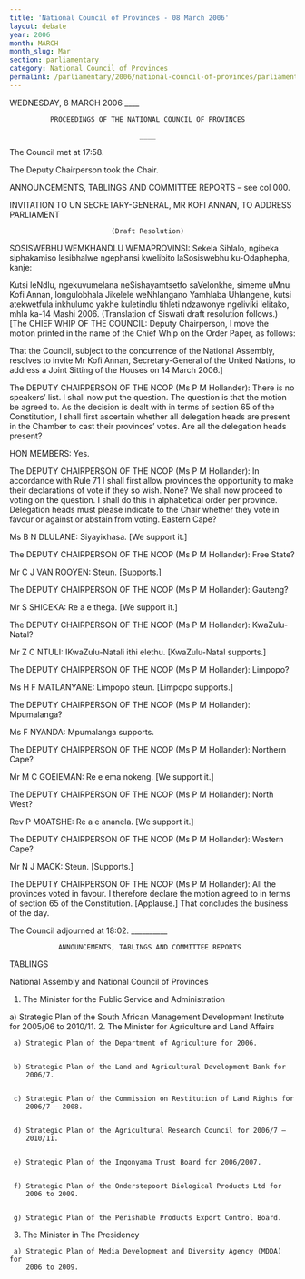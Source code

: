 ```yaml
---
title: 'National Council of Provinces - 08 March 2006'
layout: debate
year: 2006
month: MARCH
month_slug: Mar
section: parliamentary
category: National Council of Provinces
permalink: /parliamentary/2006/national-council-of-provinces/parliamentary-debates-NCOP-2006-03-08
---
```


WEDNESDAY, 8 MARCH 2006
                                    ____


              PROCEEDINGS OF THE NATIONAL COUNCIL OF PROVINCES

                                    ____

The Council met at 17:58.

The Deputy Chairperson took the Chair.

ANNOUNCEMENTS, TABLINGS AND COMMITTEE REPORTS – see col 000.


  INVITATION TO UN SECRETARY-GENERAL, MR KOFI ANNAN, TO ADDRESS PARLIAMENT


                             (Draft Resolution)

SOSISWEBHU WEMKHANDLU WEMAPROVINSI: Sekela Sihlalo, ngibeka siphakamiso
lesibhalwe ngephansi kwelibito laSosiswebhu ku-Odaphepha, kanje:


  Kutsi leNdlu, ngekuvumelana neSishayamtsetfo saVelonkhe, simeme uMnu Kofi
  Annan, longulobhala Jikelele weNhlangano Yamhlaba Uhlangene, kutsi
  atekwetfula inkhulumo yakhe kuletindlu tihleti ndzawonye ngeliviki
  lelitako, mhla ka-14 Mashi 2006.
(Translation of Siswati draft resolution follows.)
[The CHIEF WHIP OF THE COUNCIL: Deputy Chairperson, I move the motion
printed in the name of the Chief Whip on the Order Paper, as follows:

  That the Council, subject to the concurrence of the National Assembly,
  resolves to invite Mr Kofi Annan, Secretary-General of the United
  Nations, to address a Joint Sitting of the Houses on 14 March 2006.]

The DEPUTY CHAIRPERSON OF THE NCOP (Ms P M Hollander): There is no
speakers’ list. I shall now put the question. The question is that the
motion be agreed to. As the decision is dealt with in terms of section 65
of the Constitution, I shall first ascertain whether all delegation heads
are present in the Chamber to cast their provinces’ votes. Are all the
delegation heads present?

HON MEMBERS: Yes.

The DEPUTY CHAIRPERSON OF THE NCOP (Ms P M Hollander): In accordance with
Rule 71 I shall first allow provinces the opportunity to make their
declarations of vote if they so wish. None? We shall now proceed to voting
on the question. I shall do this in alphabetical order per province.
Delegation heads must please indicate to the Chair whether they vote in
favour or against or abstain from voting. Eastern Cape?

Ms B N DLULANE: Siyayixhasa. [We support it.]

The DEPUTY CHAIRPERSON OF THE NCOP (Ms P M Hollander): Free State?

Mr C J VAN ROOYEN: Steun. [Supports.]

The DEPUTY CHAIRPERSON OF THE NCOP (Ms P M Hollander): Gauteng?

Mr S SHICEKA: Re a e thega. [We support it.]

The DEPUTY CHAIRPERSON OF THE NCOP (Ms P M Hollander): KwaZulu-Natal?

Mr Z C NTULI: IKwaZulu-Natali ithi elethu. [KwaZulu-Natal supports.]

The DEPUTY CHAIRPERSON OF THE NCOP (Ms P M Hollander): Limpopo?

Ms H F MATLANYANE: Limpopo steun. [Limpopo supports.]

The DEPUTY CHAIRPERSON OF THE NCOP (Ms P M Hollander): Mpumalanga?

Ms F NYANDA: Mpumalanga supports.

The DEPUTY CHAIRPERSON OF THE NCOP (Ms P M Hollander): Northern Cape?

Mr M C GOEIEMAN:  Re e ema nokeng. [We support it.]

The DEPUTY CHAIRPERSON OF THE NCOP (Ms P M Hollander): North West?

Rev P MOATSHE: Re a e ananela. [We support it.]

The DEPUTY CHAIRPERSON OF THE NCOP (Ms P M Hollander): Western Cape?

Mr N J MACK: Steun. [Supports.]

The DEPUTY CHAIRPERSON OF THE NCOP (Ms P M Hollander): All the provinces
voted in favour. I therefore declare the motion agreed to in terms of
section 65 of the Constitution. [Applause.] That concludes the business of
the day.

The Council adjourned at 18:02.
                                 __________


                ANNOUNCEMENTS, TABLINGS AND COMMITTEE REPORTS



TABLINGS


National Assembly and National Council of Provinces

1.    The Minister for the Public Service and Administration


   a) Strategic Plan of the South African Management Development Institute
      for 2005/06 to
      2010/11.
2.    The Minister for Agriculture and Land Affairs


     a) Strategic Plan of the Department of Agriculture for 2006.


     b) Strategic Plan of the Land and Agricultural Development Bank for
        2006/7.


     c) Strategic Plan of the Commission on Restitution of Land Rights for
        2006/7 – 2008.


     d) Strategic Plan of the Agricultural Research Council for 2006/7 –
        2010/11.


     e) Strategic Plan of the Ingonyama Trust Board for 2006/2007.


     f) Strategic Plan of the Onderstepoort Biological Products Ltd for
        2006 to 2009.


     g) Strategic Plan of the Perishable Products Export Control Board.


3.    The Minister in The Presidency


     a) Strategic Plan of Media Development and Diversity Agency (MDDA) for
        2006 to 2009.


